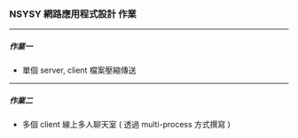 ### NSYSY 網路應用程式設計 作業
---
##### 作業一
+ 單個 server, client 檔案壓縮傳送
---
##### 作業二
+ 多個 client 線上多人聊天室 ( 透過 multi-process 方式撰寫 )
